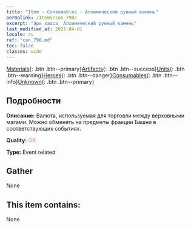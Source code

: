 ```yaml
---
title: "Item - Consumables - Алхимический рунный камень"
permalink: /Items/con_798/
excerpt: "Эра хаоса  Алхимический рунный камень"
last_modified_at: 2021-04-01
locale: ru
ref: "con_798.md"
toc: false
classes: wide
---
```

 [Materials](/ru/Items/){: .btn .btn--primary}[Artifacts](/ru/Items/Artifacts/){: .btn .btn--success}[Units](/ru/Items/Units/){: .btn .btn--warning}[Heroes](/ru/Items/Heroes/){: .btn .btn--danger}[Consumables](/ru/Items/Consumables/){: .btn .btn--info}[Unknown](/ru/Items/Unknown/){: .btn .btn--primary}

## Подробности
 **Описание:** Валюта, используемая для торговли между верховными магами. Можно обменять на предметы фракции Башни в соответствующих событиях.

 **Quality:** <span style="color: #DA70D6">OK</span>

 **Type:** Event related

## Gather

  None

## This item contains:

  None

